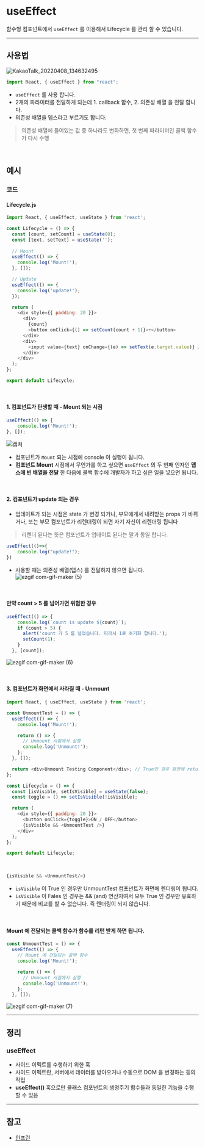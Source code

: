 # useEffect

함수형 컴포넌트에서 `useEffect` 를 이용해서 Lifecycle 를 관리 할 수 있습니다.

***

## 사용법

![KakaoTalk_20220408_134632495](https://user-images.githubusercontent.com/87301268/162366198-07bc4447-77a6-4522-a6e9-a944cf9ba3c4.jpg)

```js
import React, { useEffect } from "react";
```
- `useEffect` 를 사용 합니다.
- 2개의 파라미터를 전달하게 되는데 1. callback 함수, 2. 의존성 배열 을 전달 합니다.
- 의존성 배열을 뎁스라고 부르기도 합니다.
> 의존성 배열에 들어있는 값 중 하나라도 변화하면, 첫 번째 파라미터인 콜백 함수가 다시 수행

<br>

## 예시
### 코드
#### Lifecycle.js
```js
import React, { useEffect, useState } from 'react';

const Lifecycle = () => {
  const [count, setCount] = useState(0);
  const [text, setText] = useState('');
  
  // Mount
  useEffect(() => {
    console.log('Mount!');
  }, []);

  // Update
  useEffect(() => {
    console.log('update!');
  });

  return (
    <div style={{ padding: 20 }}>
      <div>
        {count}
        <button onClick={() => setCount(count + 1)}>+</button>
      </div>
      <div>
        <input value={text} onChange={(e) => setText(e.target.value)} />
      </div>
    </div>
  );
};

export default Lifecycle;
```

<br>

#### 1. 컴포넌트가 탄생할 때 - Mount 되는 시점
```js
useEffect(() => {
    console.log('Mount!');
}, []);
```

![캡처](https://user-images.githubusercontent.com/87301268/162368517-4e554a22-0506-48b5-8ecf-08e892359611.JPG)

- 컴포넌트가 `Mount` 되는 시점에 console 이 실행이 됩니다.
- __컴포넌트 Mount__ 시점에서 무언가를 하고 싶으면 `useEffect` 의 두 번째 인자인 __뎁스에 빈 배열을 전달__ 한 다음에 콜백 함수에 개발자가 하고 싶은 일을 넣으면 됩니다.

<br>

#### 2. 컴포넌트가 update 되는 경우 
- 업데이트가 되는 시점은 state 가 변경 되거나, 부모에게서 내려받는 props 가 바뀌거나, 또는 부모 컴포넌트가 리렌더링이 되면 자기 자신이 리렌더링 됩니다
> 리렌더 된다는 뜻은 컴포넌트가 업데이트 된다는 말과 동일 합니다.
```js
useEffect(()=>{
	console.log("update!");
})
```
- 사용할 때는 의존성 배열(뎁스) 를 전달하지 않으면 됩니다.
![ezgif com-gif-maker (5)](https://user-images.githubusercontent.com/87301268/162370026-20214617-f964-47b6-8fcc-60d9485e57de.gif)

<br>

#### 만약 count > 5 를 넘어가면 위험한 경우
```js
useEffect(() => {
    console.log(`count is update ${count}`);
    if (count > 5) {
      alert('count 가 5 를 넘었습니다. 따라서 1로 초기화 합니다.');
      setCount(1);
    }
  }, [count]);
```
![ezgif com-gif-maker (6)](https://user-images.githubusercontent.com/87301268/162371509-2212a950-ec21-4518-92ee-7136387324b0.gif)

<br>

#### 3. 컴포넌트가 화면에서 사라질 때 - Unmount
```js
import React, { useEffect, useState } from 'react';

const UnmountTest = () => {
  useEffect(() => {
    console.log('Mount!');

    return () => {
      // Unmount 시점에서 실행
      console.log('Unmount!');
    };
  }, []);

  return <div>Unmount Testing Component</div>; // True인 경우 화면에 return
};

const Lifecycle = () => {
  const [isVisible, setIsVisible] = useState(false);
  const toggle = () => setIsVisible(!isVisible);

  return (
    <div style={{ padding: 20 }}>
      <button onClick={toggle}>ON / OFF</button>
      {isVisible && <UnmountTest />}
    </div>
  );
};

export default Lifecycle;
```
<br>

```js
{isVisible && <UnmountTest/>} 
```
- `isVisible` 이 True 인 경우만 UnmountTest 컴포넌트가 화면에 렌더링이 됩니다.
- `isVisible` 이 Fales 인 경우는 && (and) 연산자여서 모두 True 인 경우만 유효하기 때문에 비교를 할 수 없습니다. 즉 렌더링이 되지 않습니다.

<br>

#### Mount 에 전달되는 콜백 함수가 함수를 리턴 받게 하면 됩니다.
```js
const UnmountTest = () => {
  useEffect(() => {
    // Mount 에 전달되는 콜백 함수
    console.log('Mount!');

    return () => {
      // Unmount 시점에서 실행
      console.log('Unmount!');
    };
  }, []);
```
![ezgif com-gif-maker (7)](https://user-images.githubusercontent.com/87301268/162373833-92515ee2-3e4d-43fc-872c-a7a6443a5282.gif)

***

## 정리
### useEffect
- 사이드 이펙트를 수행하기 위한 훅
- 사이드 이펙트란, 서버에서 데이터를 받아오거나 수동으로 DOM 을 변경하는 등의 작업
- __useEffect()__ 훅으로만 클래스 컴포넌트의 생명주기 함수들과 동일한 기능을 수행 할 수 있음

***

## 참고
- [인프런](https://www.inflearn.com/course/%ED%95%9C%EC%9E%85-%EB%A6%AC%EC%95%A1%ED%8A%B8/dashboard)